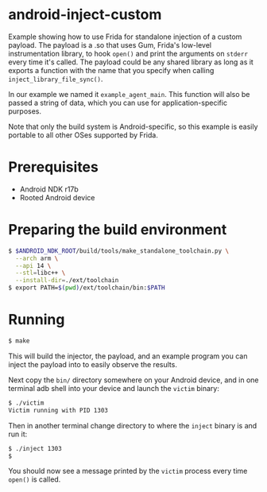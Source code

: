 # android-inject-custom

Example showing how to use Frida for standalone injection of a custom
payload. The payload is a .so that uses Gum, Frida's low-level instrumentation
library, to hook `open()` and print the arguments on `stderr` every time it's
called. The payload could be any shared library as long as it exports a function
with the name that you specify when calling `inject_library_file_sync()`.

In our example we named it `example_agent_main`. This function will also be
passed a string of data, which you can use for application-specific purposes.

Note that only the build system is Android-specific, so this example is
easily portable to all other OSes supported by Frida.

# Prerequisites

- Android NDK r17b
- Rooted Android device

# Preparing the build environment

```sh
$ $ANDROID_NDK_ROOT/build/tools/make_standalone_toolchain.py \
  --arch arm \
  --api 14 \
  --stl=libc++ \
  --install-dir=./ext/toolchain
$ export PATH=$(pwd)/ext/toolchain/bin:$PATH
```

# Running

```sh
$ make
```

This will build the injector, the payload, and an example program you
can inject the payload into to easily observe the results.

Next copy the `bin/` directory somewhere on your Android device, and in one
terminal adb shell into your device and launch the `victim` binary:

```sh
$ ./victim
Victim running with PID 1303
```

Then in another terminal change directory to where the `inject` binary
is and run it:

```sh
$ ./inject 1303
$
```

You should now see a message printed by the `victim` process every time
`open()` is called.

